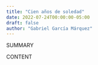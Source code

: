 ```yaml
---
title: "Cien años de soledad"
date: 2022-07-24T00:00:00-05:00
draft: false
author: "Gabriel García Márquez"
---
```


SUMMARY

<!--more-->

CONTENT
